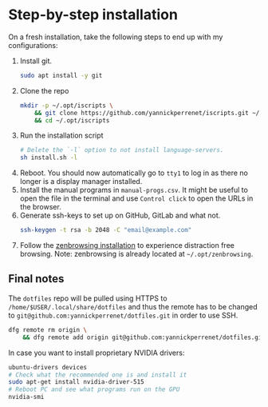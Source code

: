 # Step-by-step installation

On a fresh installation, take the following steps to end up with my configurations:

1. Install git.
   ```sh
   sudo apt install -y git
   ```
2. Clone the repo
   ```sh
   mkdir -p ~/.opt/iscripts \
       && git clone https://github.com/yannickperrenet/iscripts.git ~/.opt/iscripts \
       && cd ~/.opt/iscripts
   ```
3. Run the installation script
   ```sh
   # Delete the `-l` option to not install language-servers.
   sh install.sh -l
   ```
4. Reboot. You should now automatically go to `tty1` to log in as there no longer is a display
   manager installed.
5. Install the manual programs in `manual-progs.csv`. It might be useful to open the file in the
   terminal and use `Control click` to open the URLs in the browser.
6. Generate ssh-keys to set up on GitHub, GitLab and what not.
   ```sh
   ssh-keygen -t rsa -b 2048 -C "email@example.com"
   ```
7. Follow the [zenbrowsing installation](https://github.com/florianperrenet/zenbrowsing) to
   experience distraction free browsing. Note: zenbrowsing is already located at
   `~/.opt/zenbrowsing`.

## Final notes

The `dotfiles` repo will be pulled using HTTPS to `/home/$USER/.local/share/dotfiles` and thus the
remote has to be changed to `git@github.com:yannickperrenet/dotfiles.git` in order to use SSH.
```sh
dfg remote rm origin \
    && dfg remote add origin git@github.com:yannickperrenet/dotfiles.git
```

In case you want to install proprietary NVIDIA drivers:
```sh
ubuntu-drivers devices
# Check what the recommended one is and install it
sudo apt-get install nvidia-driver-515
# Reboot PC and see what programs run on the GPU
nvidia-smi
```
